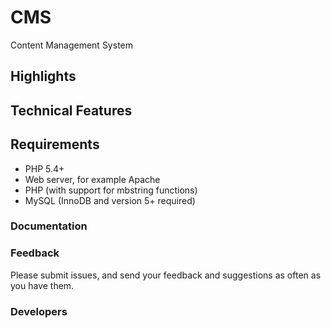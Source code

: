 CMS
===

Content Management System

## Highlights

## Technical Features

## Requirements

* PHP 5.4+
* Web server, for example Apache
* PHP (with support for mbstring functions)
* MySQL (InnoDB and version 5+ required)

### Documentation

### Feedback

Please submit issues, and send your feedback and suggestions as often as you have them.

### Developers